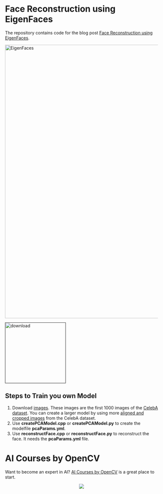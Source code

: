 # Face Reconstruction using EigenFaces

The repository contains code for the blog post [Face Reconstruction using EigenFaces](https://www.learnopencv.com/face-reconstruction-using-eigenfaces-cpp-python/).

<img src="https://learnopencv.com/wp-content/uploads/2018/01/face-reconstruction-using-eigenfaces.jpg" alt="EigenFaces" width="900">

[<img src="https://learnopencv.com/wp-content/uploads/2022/07/download-button-e1657285155454.png" alt="download" width="200">]()


## Steps to Train you own Model

1. Download [images](http://www.learnopencv.com/wp-content/uploads/2018/01/CalebA-1000-images.zip). These images are the first 1000 images of the [CelebA dataset](http://mmlab.ie.cuhk.edu.hk/projects/CelebA.html). You can create a larger model by using more [aligned and cropped images](https://www.dropbox.com/sh/8oqt9vytwxb3s4r/AADIKlz8PR9zr6Y20qbkunrba/Img/img_align_celeba.zip?dl=0) from the CelebA dataset. 
2. Use **createPCAModel.cpp** or **createPCAModel.py** to create the modelfile **pcaParams.yml**.
3. Use **reconstructFace.cpp** or **reconstructFace.py** to reconstruct the face. It needs the **pcaParams.yml** file. 


# AI Courses by OpenCV

Want to become an expert in AI? [AI Courses by OpenCV](https://opencv.org/courses/) is a great place to start. 

<a href="https://opencv.org/courses/">
<p align="center"> 
<img src="https://www.learnopencv.com/wp-content/uploads/2020/04/AI-Courses-By-OpenCV-Github.png">
</p>
</a>
